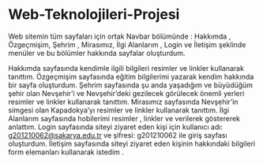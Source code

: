 # Web-Teknolojileri-Projesi
Web sitemin tüm sayfaları için ortak  Navbar bölümünde :  Hakkımda , Özgeçmişim,  Şehrim , Mirasımız, İlgi Alanlarım , Login ve İletişim şeklinde menüler ve  bu bölümler hakkında sayfalar oluşturdum.

Hakkımda sayfasında kendimle ilgili bilgileri resimler ve linkler kullanarak tanıttım.
Özgeçmişim sayfasında eğitim bilgilerimi yazarak kendim hakkında bir sayfa oluşturdum.
Şehrim sayfasında şu anda yaşadığım ve büyüdüğüm şehir olan Nevşehir’i ve Nevşehir’deki gezilecek görülecek önemli yerleri resimler ve linkler kullanarak tanıttım.
Mirasımız sayfasında Nevşehir’in simgesi olan Kapadokya’yı resimler ve linkler kullanarak tanıttım.
İlgi Alanlarım sayfasında hobilerimi resimler , linkler ve verilerek göstererek anlattım.
Login sayfasında siteyi ziyaret eden kişi için kullanıcı adı: g201210062@sakarya.edu.tr ve şifresi: g201210062 ile giriş sayfası oluşturdum.
 İletişim sayfasında siteyi ziyaret eden kişinin hakkındaki bilgileri form elemanları kullanarak istedim .
